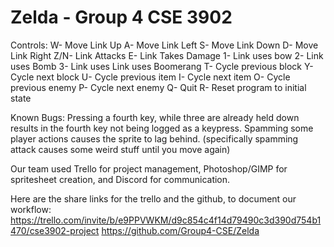 # Zelda - Group 4 CSE 3902

Controls:
W- Move Link Up
A- Move Link Left
S- Move Link Down
D- Move Link Right
Z/N- Link Attacks
E- Link Takes Damage
1- Link uses bow
2- Link uses Bomb
3- Link uses Link uses Boomerang
T- Cycle previous block
Y- Cycle next block
U- Cycle previous item
I- Cycle next item
O- Cycle previous enemy
P- Cycle next enemy
Q- Quit
R- Reset program to initial state

Known Bugs: Pressing a fourth key, while three are already held down results in the fourth key not being logged as a keypress.
Spamming some player actions causes the sprite to lag behind. (specifically spamming attack causes some weird stuff until you move again)

Our team used Trello for project management, Photoshop/GIMP for spritesheet creation, and Discord for communication.

Here are the share links for the trello and the github, to document our workflow:
https://trello.com/invite/b/e9PPVWKM/d9c854c4f14d79490c3d390d754b1470/cse3902-project
https://github.com/Group4-CSE/Zelda
